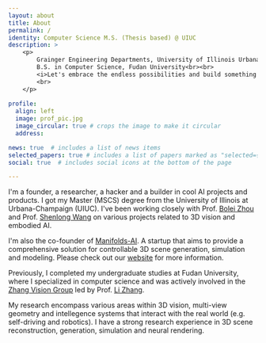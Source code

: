 ```yaml
---
layout: about
title: About
permalink: /
identity: Computer Science M.S. (Thesis based) @ UIUC
description: >
    <p> 
        Grainger Engineering Departments, University of Illinois Urbana-Champaign<br>
        B.S. in Computer Science, Fudan University<br><br>
        <i>Let's embrace the endless possibilities and build something different!</i>
        <br>
    </p>
          
profile:
  align: left
  image: prof_pic.jpg
  image_circular: true # crops the image to make it circular
  address: 

news: true  # includes a list of news items
selected_papers: true # includes a list of papers marked as "selected={true}"
social: true  # includes social icons at the bottom of the page

---
```

I'm a founder, a researcher, a hacker and a builder in cool AI projects and products. I got my Master (MSCS) degree from the University of Illinois at Urbana-Champaign (UIUC). I've been working closely with Prof. [Bolei Zhou](https://boleizhou.github.io/) and Prof. [Shenlong Wang](https://shenlong.web.illinois.edu/) on various projects related to 3D vision and embodied AI.

I'm also the co-founder of [Manifolds-AI](https://manifolds-ai.com/). A startup that aims to provide a comprehensive solution for controllable 3D scene generation, simulation and modeling. Please check out our [website](https://manifolds-ai.com/) for more information.

Previously, I completed my undergraduate studies at Fudan University, where I specialized in computer science and was actively involved in the [Zhang Vision Group](https://fudan-zvg.github.io/) led by Prof. [Li Zhang](https://www.robots.ox.ac.uk/~lz/).

My research encompass various areas within 3D vision, multi-view geometry and intellegence systems that interact with the real world (e.g. self-driving and robotics). I have a strong research experience in 3D scene reconstruction, generation, simulation and neural rendering. 